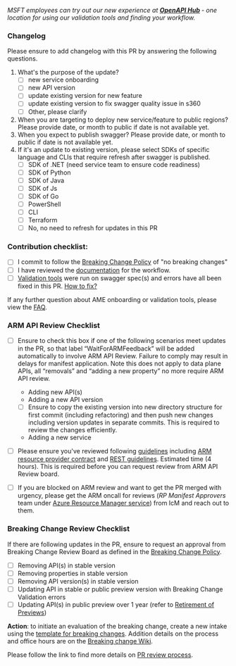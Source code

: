 <i>MSFT employees can try out our new experience at <b>[OpenAPI Hub](https://aka.ms/openapiportal) </b> - one location for using our validation tools and finding your workflow. 
</i>

### Changelog
Please ensure to add changelog with this PR by answering the following questions.
  1. What's the purpose of the update?    
      - [ ] new service onboarding 
      - [ ] new API version 
      - [ ] update existing version for new feature 
      - [ ] update existing version to fix swagger quality issue in s360
      - [ ] Other, please clarify 
  2. When you are targeting to deploy new service/feature to public regions? Please provide date, or month to public if date is not available yet.
  3. When you expect to publish swagger? Please provide date, or month to public if date is not available yet.
  4. If it's an update to existing version,  please select SDKs of specific language and CLIs that require refresh after swagger is published.
      - [ ] SDK of .NET (need service team to ensure code readiness)
      - [ ] SDK of Python
      - [ ] SDK of Java
      - [ ] SDK of Js
      - [ ] SDK of Go
      - [ ] PowerShell
      - [ ] CLI
      - [ ] Terraform
      - [ ] No, no need to refresh for updates in this PR

### Contribution checklist:
- [ ] I commit to follow the [Breaking Change Policy](http://aka.ms/bcforapi) of "no breaking changes"
- [ ] I have reviewed the [documentation](https://aka.ms/ameonboard) for the workflow.
- [ ] [Validation tools](https://aka.ms/swaggertools) were run on swagger spec(s) and errors have all been fixed in this PR. [How to fix?](https://aka.ms/ci-fix)

If any further question about AME onboarding or validation tools, please view the [FAQ](https://aka.ms/faqinprreview).

### ARM API Review Checklist
- [ ] Ensure to check this box if one of the following scenarios meet updates in the PR, so that label “WaitForARMFeedback” will be added automatically to involve ARM API Review. Failure to comply may result in delays for manifest application. Note this does not apply to data plane APIs, all “removals” and “adding a new property” no more require ARM API review.
  - Adding new API(s)
  - Adding a new API version
  -  [ ] Ensure to copy the existing version into new directory structure for first commit (including refactoring) and then push new changes including version updates in separate commits. This is required to review the changes efficiently.
  - Adding a new service

- [ ] Please ensure you've reviewed following [guidelines](https://aka.ms/rpguidelines) including [ARM resource provider contract](https://github.com/Azure/azure-resource-manager-rpc) and [REST guidelines](https://github.com/microsoft/api-guidelines/blob/vNext/azure/Guidelines.md). Estimated time (4 hours). This is required before you can request review from ARM API Review board.

- [ ] If you are blocked on ARM review and want to get the PR merged with urgency, please get the ARM oncall for reviews (*RP Manifest Approvers* team under <ins>Azure Resource Manager service</ins>) from IcM and reach out to them. 

### Breaking Change Review Checklist 
If there are following updates in the PR, ensure to request an approval from Breaking Change Review Board as defined in the [Breaking Change Policy](http://aka.ms/bcforapi). 

- [ ] Removing API(s) in stable version
- [ ] Removing properties in stable version
- [ ] Removing API version(s) in stable version
- [ ] Updating API in stable or public preview version with Breaking Change Validation errors
- [ ] Updating API(s) in public preview over 1 year (refer to [Retirement of Previews](https://dev.azure.com/msazure/AzureWiki/_wiki/wikis/AzureWiki.wiki/37683/Retirement-of-Previews))

**Action**: to initiate an evaluation of the breaking change, create a new intake using the [template for breaking changes](https://aka.ms/Breakingchangetemplate). Addition details on the process and office hours are on the [Breaking change Wiki](https://dev.azure.com/msazure/AzureWiki/_wiki/wikis/AzureWiki.wiki/37684/Breaking-Changes).

Please follow the link to find more details on [PR review process](https://aka.ms/SwaggerPRReview).
